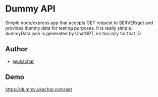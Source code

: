 # Dummy API

Simple node/express app that accepts GET request to SERVER/get and provides dummy data for testing purposes.
It is really simple.
dummyData.json is generated by ChatGPT, im too lazy for that :D

## Author

- [@ukachar](https://www.github.com/ukachar)

## Demo

https://dummy.ukachar.com/get
